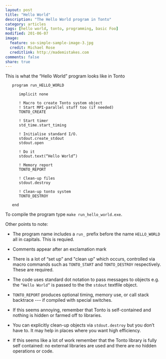 ```yaml
---
layout: post
title: "Hello World"
description: "The Hello World program in Tonto"
category: articles
tags: [hello world, tonto, programming, basic Foo]
modified: 201-06-07
image:
  feature: so-simple-sample-image-3.jpg
  credit: Michael Rose
  creditlink: http://mademistakes.com
comments: false
share: true
---
```


This is what the “Hello World” program looks like in Tonto

~~~
   program run_HELLO_WORLD

      implicit none

      ! Macro to create Tonto system object
      ! Start MPI-parallel stuff too (if needed)
      TONTO_CREATE

      ! Start timer
      std_time.start_timing

      ! Initialise standard I/O.
      stdout.create_stdout
      stdout.open

      ! Do it
      stdout.text(“Hello World”)

      ! Memory report
      TONTO_REPORT

      ! Clean-up files
      stdout.destroy

      ! Clean-up tonto system
      TONTO_DESTROY

   end
~~~

To compile the program type `make run_hello_world.exe`.

Other points to note:

* The program name includes a `run_` prefix before the name `HELLO_WORLD` all
  in capitals. This is requied.

* Comments appear after an exclamation mark

* There is a lot of “set up”  and "clean up” which occurs, controlled via
  macro commands such as `TONTO_START` and `TONTO_DESTROY` respectively. These
  are required.

* The code uses standard dot notation to pass messages to objects e.g. the
  `“Hello World”` is passed to the the `stdout` textfile object.

* `TONTO_REPORT` produces optional timing, memory use, or call stack
   backtrace --- if compiled with special switches.

* If this seems annoying, remember that Tonto is self-contained
  and nothing is hidden or farmed off to libraries.

* You can explicitly clean-up objects via `stdout.destroy` but you don’t
  have to. It may help in places where you want high efficiency.

* If this seems like a lot of work remember that the Tonto library is
  fully self contained: no external libraries are used and there are
  no hidden operations or code.

